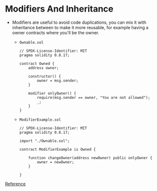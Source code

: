 # Modifiers And Inheritance

-   Modifiers are useful to avoid code duplications, you can mix it with inheritance between to make it more reusable, for example having a owner contracts where you'll be the owner.

    -   `Ownable.sol`

        ```Solidity
        // SPDX-License-Identifier: MIT
        pragma solidity 0.8.17;

        contract Owned {
            address owner;

            constructor() {
                owner = msg.sender;
            }

            modifier onlyOwner() {
                require(msg.sender == owner, "You are not allowed");
                _;
            }
        }
        ```

    -   `ModifierExample.sol`

        ```Solidity
        // SPDX-License-Identifier: MIT
        pragma solidity 0.8.17;

        import "./Ownable.sol";

        contract ModifierExample is Owned {

            function changeOwner(address newOwner) public onlyOwner {
                owner = newOwner;
            }

        }
        ```

[Reference](https://ethereum-blockchain-developer.com/2022-05-erc20-token/06-modifiers/)

